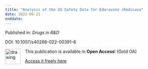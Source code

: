 ```yaml
---
title: "Analysis of the US Safety Data for Edaravone (Radicava"
date: 2022-06-21
enddate:
---
```


Published in: *Drugs in R&D*

DOI: 10.1007/s40268-022-00391-6

<img src="https://upload.wikimedia.org/wikipedia/commons/thumb/7/77/Open_Access_logo_PLoS_transparent.svg/800px-Open_Access_logo_PLoS_transparent.svg.png" alt="drawing" width="50" align="left"/> &nbsp;&nbsp;&nbsp;This publication is available in **Open Access**! (Gold OA)

&nbsp;&nbsp;&nbsp;[Access it freely here](https://link.springer.com/content/pdf/10.1007/s40268-022-00391-6.pdf
)

